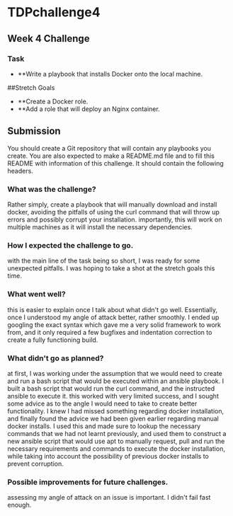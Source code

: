 # TDPchallenge4

## Week 4 Challenge

### Task
- **Write a playbook that installs Docker onto the local machine.

##Stretch Goals

- **Create a Docker role.
- **Add a role that will deploy an Nginx container.


## Submission
You should create a Git repository that will contain any playbooks you create.
You are also expected to make a README.md file and to fill this README with information of this challenge. It should contain the following headers.

### What was the challenge?

Rather simply, create a playbook that will manually download and install docker, avoiding the pitfalls of using the curl command that will throw up errors and possibly corrupt your installation. importantly, this will work on multiple machines as it will install the necessary dependencies.

### How I expected the challenge to go.

with the main line of the task being so short, I was ready for some unexpected pitfalls. I was hoping to take a shot at the stretch goals this time.

### What went well?

this is easier to explain once I talk about what didn't go well. Essentially, once I understood my angle of attack better, rather smoothly. I ended up googling the exact syntax which gave me a very solid framework to work from, and it only required a few bugfixes and indentation correction to create a fully functioning build.

### What didn't go as planned?

at first, I was working under the assumption that we would need to create and run a bash script that would be executed within an ansible playbook. I built a bash script that would run the curl command, and the instructed ansible to execute it. this worked with very limited success, and I sought some advice as to the angle I would need to take to create better functionality. I knew I had missed something regarding docker installation, and finally found the advice we had been given earlier regarding manual docker installs. I used this and made sure to lookup the necessary commands that we had not learnt previously, and used them to construct a new ansible script that would use apt to manually request, pull and run the necessary requirements and commands to execute the docker installation, while taking into account the possibility of previous docker installs to prevent corruption.

### Possible improvements for future challenges.

assessing my angle of attack on an issue is important. I didn't fail fast enough.

